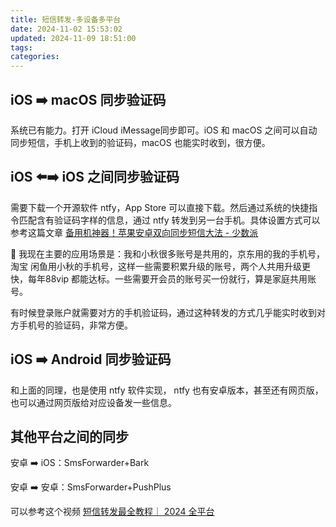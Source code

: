 ```yaml
---
title: 短信转发-多设备多平台
date: 2024-11-02 15:53:02
updated: 2024-11-09 18:51:00
tags:
categories: 
---
```


## iOS ➡️ macOS 同步验证码
系统已有能力。打开 iCloud iMessage同步即可。iOS 和 macOS 之间可以自动同步短信，手机上收到的验证码，macOS 也能实时收到，很方便。

## iOS ⬅️➡️ iOS 之间同步验证码
需要下载一个开源软件 ntfy，App Store 可以直接下载。然后通过系统的快捷指令匹配含有验证码字样的信息，通过 ntfy 转发到另一台手机。具体设置方式可以参考这篇文章
[备用机神器！苹果安卓双向同步短信大法 - 少数派](https://sspai.com/post/84621)

🌰 我现在主要的应用场景是：我和小秋很多账号是共用的，京东用的我的手机号，淘宝 闲鱼用小秋的手机号，这样一些需要积累升级的账号，两个人共用升级更快，每年88vip 都能达标。一些需要开会员的账号买一份就行，算是家庭共用账号。

有时候登录账户就需要对方的手机验证码，通过这种转发的方式几乎能实时收到对方手机号的验证码，非常方便。

## iOS ➡️ Android 同步验证码
和上面的同理，也是使用 ntfy 软件实现， ntfy 也有安卓版本，甚至还有网页版，也可以通过网页版给对应设备发一些信息。

## 其他平台之间的同步
安卓 ➡️ iOS：SmsForwarder+Bark

安卓 ➡️ 安卓：SmsForwarder+PushPlus

可以参考这个视频 [短信转发最全教程｜ 2024 全平台](https://www.bilibili.com/video/BV1kt421n7da/)

